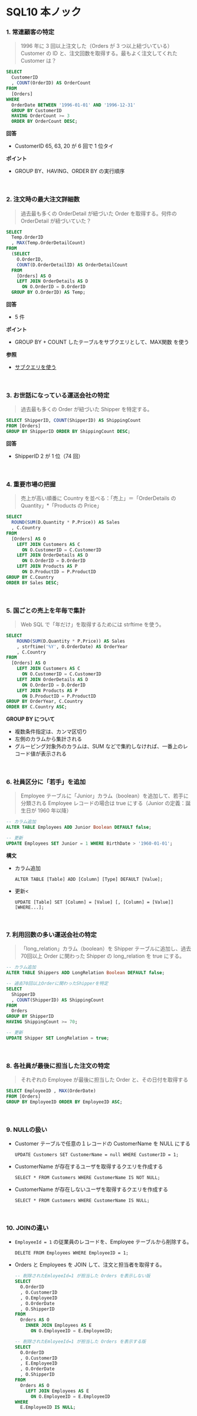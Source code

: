# SQL10 本ノック

### 1. 常連顧客の特定

>1996 年に 3 回以上注文した（Orders が 3 つ以上紐づいている）Customer の ID と、注文回数を取得する。最もよく注文してくれた Customer は？

```sql
SELECT
  CustomerID
  , COUNT(OrderID) AS OrderCount
FROM
  [Orders]
WHERE
  OrderDate BETWEEN '1996-01-01' AND '1996-12-31'
  GROUP BY CustomerID
  HAVING OrderCount >= 3
  ORDER BY OrderCount DESC;
```

**回答**
- CustomerID 65, 63, 20 が 6 回で 1 位タイ

**ポイント**
- GROUP BY、HAVING、ORDER BY の実行順序

<br>

### 2. 注文時の最大注文詳細数

> 過去最も多くの OrderDetail が紐づいた Order を取得する。何件の OrderDetail が紐づいていた？

```sql
SELECT
  Temp.OrderID
  , MAX(Temp.OrderDetailCount)
FROM
  (SELECT
    O.OrderID,
    COUNT(D.OrderDetailID) AS OrderDetailCount
  FROM
    [Orders] AS O
    LEFT JOIN OrderDetails AS D
      ON O.OrderID = D.OrderID
  GROUP BY O.OrderID) AS Temp;
```

**回答**
- 5 件

**ポイント**
- GROUP BY + COUNT したテーブルをサブクエリとして、MAX関数 を使う

**参照**
- [サブクエリを使う](https://qiita.com/Kuzira_Kuzira/items/3106748174ef7fb6d907)

  <br>

### 3. お世話になっている運送会社の特定

>過去最も多くの Order が紐づいた Shipper を特定する。

```sql
SELECT ShipperID, COUNT(ShipperID) AS ShippingCount
FROM [Orders]
GROUP BY ShipperID ORDER BY ShippingCount DESC;
```
**回答**
- ShipperID 2 が 1 位（74 回）

<br>

### 4. 重要市場の把握

>売上が高い順番に Country を並べる：「売上」＝「OrderDetails の Quantity」*「Products の Price」

```sql
SELECT
  ROUND(SUM(D.Quantity * P.Price)) AS Sales
  , C.Country
FROM
  [Orders] AS O
    LEFT JOIN Customers AS C
      ON O.CustomerID = C.CustomerID
    LEFT JOIN OrderDetails AS D
      ON O.OrderID = D.OrderID
    LEFT JOIN Products AS P
      ON D.ProductID = P.ProductID
GROUP BY C.Country
ORDER BY Sales DESC;
```

<br>

### 5. 国ごとの売上を年毎で集計

>Web SQL で「年だけ」を取得するためには strftime を使う。

```sql
SELECT
    ROUND(SUM(D.Quantity * P.Price)) AS Sales
    , strftime('%Y', O.OrderDate) AS OrderYear
    , C.Country
FROM
  [Orders] AS O
    LEFT JOIN Customers AS C
      ON O.CustomerID = C.CustomerID
    LEFT JOIN OrderDetails AS D
      ON O.OrderID = D.OrderID
    LEFT JOIN Products AS P
      ON D.ProductID = P.ProductID
GROUP BY OrderYear, C.Country
ORDER BY C.Country ASC;
```

**GROUP BY について**
- 複数条件指定は、カンマ区切り
- 左側のカラムから集計される
- グルーピング対象外のカラムは、SUM などで集約しなければ、一番上のレコード値が表示される

<br>

### 6. 社員区分に「若手」を追加

>Employee テーブルに「Junior」カラム（boolean）を追加して、若手に分類される Employee レコードの場合は true にする（Junior の定義：誕生日が 1960 年以降）

```sql
-- カラム追加
ALTER TABLE Employees ADD Junior Boolean DEFAULT false;

-- 更新
UPDATE Employees SET Junior = 1 WHERE BirthDate > '1960-01-01';
```

**構文**

- カラム追加

  `ALTER TABLE [Table] ADD [Column] [Type] DEFAULT [Value];`

- 更新<

  `UPDATE [Table] SET [Column] = [Value] [, [Column] = [Value]] [WHERE...];`

<br>

### 7. 利用回数の多い運送会社の特定

>「long_relation」カラム（boolean）を Shipper テーブルに追加し、過去70回以上 Order に関わった Shipper の long_relation を true にする。

```sql
-- カラム追加
ALTER TABLE Shippers ADD LongRelation Boolean DEFAULT false;

-- 過去70回以上Orderに関わったShipperを特定
SELECT
  ShipperID
  , COUNT(ShipperID) AS ShippingCount
FROM
  Orders
GROUP BY ShipperID
HAVING ShippingCount >= 70;

-- 更新
UPDATE Shipper SET LongRelation = true;
```

<br>

### 8. 各社員が最後に担当した注文の特定

>それぞれの Employee が最後に担当した Order と、その日付を取得する

```sql
SELECT EmployeeID , MAX(OrderDate)
FROM [Orders]
GROUP BY EmployeeID ORDER BY EmployeeID ASC;
```

<br>

### 9. NULLの扱い

- Customer テーブルで任意の１レコードの CustomerName を NULL にする
  ```sql:8-1
  UPDATE Customers SET CustomerName = null WHERE CustomerID = 1;
  ```
- CustomerName が存在するユーザを取得するクエリを作成する
  ```sql:8-2
  SELECT * FROM Customers WHERE CustomerName IS NOT NULL;
  ```
- CustomerName が存在しないユーザを取得するクエリを作成する
  ```sql:8-3
  SELECT * FROM Customers WHERE CustomerName IS NULL;
  ```

<br>

### 10. JOINの違い

- `EmployeeId = 1` の従業員のレコードを、Employee テーブルから削除する。

  ```sql:10-1
  DELETE FROM Employees WHERE EmployeeID = 1;
  ```

- Orders と Employees を JOIN して、注文と担当者を取得する。

  ```sql
  -- 削除されたEmloyeeId=1 が担当した Orders を表示しない版
  SELECT
    O.OrderID
    , O.CustomerID
    , O.EmployeeID
    , O.OrderDate
    , O.ShipperID
  FROM
    Orders AS O
      INNER JOIN Employees AS E
        ON O.EmployeeID = E.EmployeeID;

  -- 削除されたEmloyeeId=1 が担当した Orders を表示する版
  SELECT
    O.OrderID
    , O.CustomerID
    , E.EmployeeID
    , O.OrderDate
    , O.ShipperID
  FROM
    Orders AS O
      LEFT JOIN Employees AS E
        ON O.EmployeeID = E.EmployeeID
  WHERE
    E.EmployeeID IS NULL;
  ```
